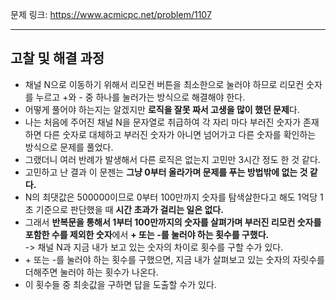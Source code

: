 문제 링크: https://www.acmicpc.net/problem/1107
- - -
## 고찰 및 해결 과정
- 채널 N으로 이동하기 위해서 리모컨 버튼을 최소한으로 눌러야 하므로 리모컨 숫자를 누르고 +와 - 중 하나를 눌러가는 방식으로 해결해야 한다.  
- 어떻게 풀어야 하는지는 알겠지만 **로직을 잘못 짜서 고생을 많이 했던 문제**다.  
- 나는 처음에 주어진 채널 N을 문자열로 취급하여 각 자리 마다 부러진 숫자가 존재하면 다른 숫자로 대체하고 부러진 숫자가 아니면 넘어가고 다른 숫자를 확인하는 방식으로 문제를 풀었다.  
- 그랬더니 여러 반례가 발생해서 다른 로직은 없는지 고민만 3시간 정도 한 것 같다.  
- 고민하고 난 결과 이 문젠는 **그냥 0부터 올라가며 문제를 푸는 방법밖에 없는 것 같다.** 
- N의 최댓값은 500000이므로 0부터 100만까지 숫자를 탐색살한다고 해도 1억당 1초 기준으로 판단했을 때 **시간 초과가 걸리는 일은 없다.**  
- 그래서 **반복문을 통해서 1부터 100만까지의 숫자를 살펴가며 부러진 리모컨 숫자를 포함한 수를 제외한 숫자**에서 **+ 또는 -를 눌러야 하는 횟수를 구했다.**  
  -> 채널 N과 지금 내가 보고 있는 숫자의 차이로 횟수를 구할 수가 있다.  
- \+ 또는 -를 눌러야 하는 횟수를 구했으면, 지금 내가 살펴보고 있는 숫자의 자릿수를 더해주면 눌러야 하는 횟수가 나온다.  
- 이 횟수들 중 최솟값을 구하면 답을 도출할 수가 있다.  
